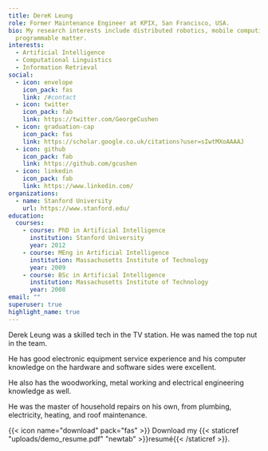 ```yaml
---
title: DereK Leung
role: Former Maintenance Engineer at KPIX, San Francisco, USA.
bio: My research interests include distributed robotics, mobile computing and
  programmable matter.
interests:
  - Artificial Intelligence
  - Computational Linguistics
  - Information Retrieval
social:
  - icon: envelope
    icon_pack: fas
    link: /#contact
  - icon: twitter
    icon_pack: fab
    link: https://twitter.com/GeorgeCushen
  - icon: graduation-cap
    icon_pack: fas
    link: https://scholar.google.co.uk/citations?user=sIwtMXoAAAAJ
  - icon: github
    icon_pack: fab
    link: https://github.com/gcushen
  - icon: linkedin
    icon_pack: fab
    link: https://www.linkedin.com/
organizations:
  - name: Stanford University
    url: https://www.stanford.edu/
education:
  courses:
    - course: PhD in Artificial Intelligence
      institution: Stanford University
      year: 2012
    - course: MEng in Artificial Intelligence
      institution: Massachusetts Institute of Technology
      year: 2009
    - course: BSc in Artificial Intelligence
      institution: Massachusetts Institute of Technology
      year: 2008
email: ""
superuser: true
highlight_name: true
---
```

Derek Leung was a skilled tech in the TV station. He was named the top nut in the team.

He has good electronic equipment service experience and his computer knowledge on the hardware and software sides were excellent.

He also has the woodworking, metal working and electrical engineering knowledge as well.

He was the master of household repairs on his own, from plumbing, electricity, heating, and roof maintenance. 

{{< icon name="download" pack="fas" >}} Download my {{< staticref "uploads/demo_resume.pdf" "newtab" >}}resumé{{< /staticref >}}.